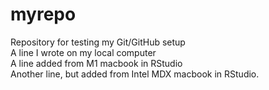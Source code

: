 # myrepo
Repository for testing my Git/GitHub setup  
A line I wrote on my local computer  
A line added from M1 macbook in RStudio  
Another line, but added from Intel MDX macbook in RStudio.  
